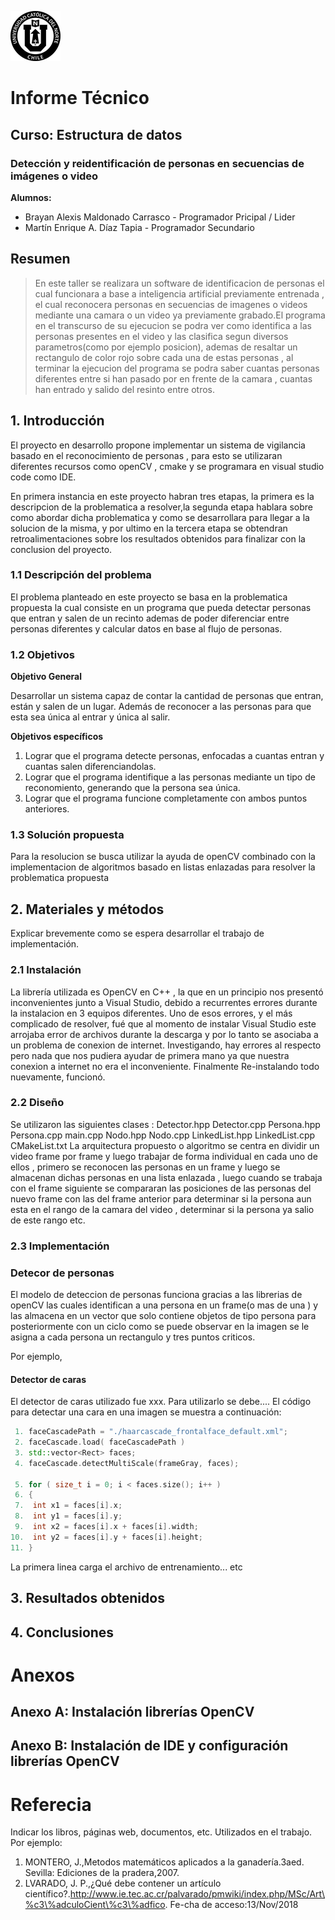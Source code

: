![UCN](images/60x60-ucn-negro.png)


# Informe Técnico 
## Curso: Estructura de datos
### Detección y reidentificación de personas en secuencias de imágenes o video

**Alumnos:**

* Brayan Alexis Maldonado Carrasco - Programador Pricipal / Lider
* Martín Enrique A. Díaz Tapia - Programador Secundario

## Resumen 

> En este taller se realizara un software de identificacion de personas el cual funcionara a base a inteligencia artificial previamente entrenada , el cual reconocera personas en secuencias de imagenes o videos mediante una camara o un video ya previamente grabado.El programa en el transcurso de su ejecucion se podra ver como identifica a las personas presentes en el video y las clasifica segun diversos parametros(como por ejemplo posicion), ademas de resaltar un rectangulo de color rojo sobre cada una de estas personas , al terminar la ejecucion del programa se podra saber cuantas personas diferentes entre si han pasado por en frente de la camara , cuantas han entrado y salido del resinto entre otros. 

## 1. Introducción

El proyecto en desarrollo propone implementar un sistema de vigilancia basado en el reconocimiento de personas , para esto se utilizaran diferentes recursos como openCV , cmake y se programara en visual studio code como IDE.

En primera instancia en este proyecto habran tres etapas, la primera es la descripcion de la problematica a resolver,la segunda etapa hablara sobre como abordar dicha problematica y como se desarrollara para llegar a la solucion de la misma, y por ultimo en la tercera etapa se obtendran retroalimentaciones sobre los resultados obtenidos para finalizar con la conclusion del proyecto.

### 1.1 Descripción del problema

El problema planteado en este proyecto se basa en la problematica propuesta la cual consiste en un programa que pueda detectar personas que entran y salen de un recinto ademas de poder diferenciar entre personas diferentes y calcular datos en base al flujo de personas.

### 1.2 Objetivos 

**Objetivo General**

Desarrollar un sistema capaz de contar la cantidad de personas que entran, están y salen de un lugar. Además de reconocer a las personas para que esta sea única al entrar y única al salir.

**Objetivos específicos**

1. Lograr que el programa detecte personas, enfocadas a cuantas entran y cuantas salen diferenciandolas.
2. Lograr que el programa identifique a las personas mediante un tipo de reconomiento, generando que la persona sea única. 
3. Lograr que el programa funcione completamente con ambos puntos anteriores.

### 1.3 Solución propuesta

Para la resolucion se busca utilizar la ayuda de openCV combinado con la implementacion de algoritmos basado en listas enlazadas para resolver la problematica propuesta

## 2. Materiales y métodos

Explicar brevemente como se espera desarrollar el trabajo de implementación.

### 2.1 Instalación

La librería utilizada es OpenCV en C++ , la que en un principio nos presentó inconvenientes junto a Visual Studio, debido a recurrentes errores durante la instalacion en 3 equipos diferentes. Uno de esos errores, y el más complicado de resolver, fué que al momento de instalar Visual Studio este arrojaba error de archivos durante la descarga y por lo tanto se asociaba a un problema de conexion de internet. Investigando, hay errores al respecto pero nada que nos pudiera ayudar de primera mano ya que nuestra conexion a internet no era el inconveniente. Finalmente Re-instalando todo nuevamente, funcionó.  

### 2.2 Diseño 

Se utilizaron las siguientes clases : Detector.hpp Detector.cpp Persona.hpp Persona.cpp main.cpp Nodo.hpp Nodo.cpp LinkedList.hpp LinkedList.cpp CMakeList.txt 
La arquitectura propuesto o algoritmo se centra en dividir un video frame por frame y luego trabajar de forma individual en cada uno de ellos , primero se reconocen las personas en un frame y luego se almacenan dichas personas en una lista enlazada , luego cuando se trabaja con el frame siguiente se compararan las posiciones de las personas del nuevo frame con las del frame anterior para determinar si la persona aun esta en el rango de la camara del video , determinar si la persona ya salio de este rango etc.


### 2.3 Implementación

### Detecor de personas 

El modelo de deteccion de personas funciona gracias a las librerias de openCV las cuales identifican a una persona en un frame(o mas de una ) y las almacena en un vector que solo contiene objetos de tipo persona para posteriormente con un ciclo como se puede observar en la imagen se le asigna a cada persona un rectangulo y tres puntos criticos.



Por ejemplo, 

#### Detector de caras

El detector de caras utilizado fue xxx. Para utilizarlo se debe.... El código para detectar una cara en una imagen se muestra a continuación:

```c++
 1. faceCascadePath = "./haarcascade_frontalface_default.xml";
 2. faceCascade.load( faceCascadePath )
 3. std::vector<Rect> faces;
 4. faceCascade.detectMultiScale(frameGray, faces);

 5. for ( size_t i = 0; i < faces.size(); i++ )
 6. {
 7.  int x1 = faces[i].x;
 8.  int y1 = faces[i].y;
 9.  int x2 = faces[i].x + faces[i].width;
10.  int y2 = faces[i].y + faces[i].height;
11. }
```
La primera linea carga el archivo de entrenamiento... etc

## 3. Resultados obtenidos

## 4. Conclusiones

# Anexos

## Anexo A: Instalación librerías OpenCV

## Anexo B: Instalación de IDE y configuración librerías OpenCV

# Referecia

Indicar los libros, páginas web, documentos, etc. Utilizados en el trabajo. Por ejemplo:

1. MONTERO, J.,Metodos matemáticos aplicados a la ganadería.3aed. Sevilla: Ediciones de la pradera,2007.
2. LVARADO,   J.   P.,¿Qué   debe   contener   un   artículo   científico?.http://www.ie.tec.ac.cr/palvarado/pmwiki/index.php/MSc/Art\%c3\%adculoCient\%c3\%adfico. Fe-cha de acceso:13/Nov/2018


